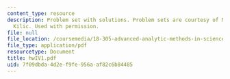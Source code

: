 ```yaml
---
content_type: resource
description: Problem set with solutions. Problem sets are courtesy of Mustafa Sabri
  Kilic. Used with permission.
file: null
file_location: /coursemedia/18-305-advanced-analytic-methods-in-science-and-engineering-fall-2004/7f09dbda4d2ef9fe956aaf82c6b84485_hwIV1.pdf
file_type: application/pdf
resourcetype: Document
title: hwIV1.pdf
uid: 7f09dbda-4d2e-f9fe-956a-af82c6b84485
---
```

